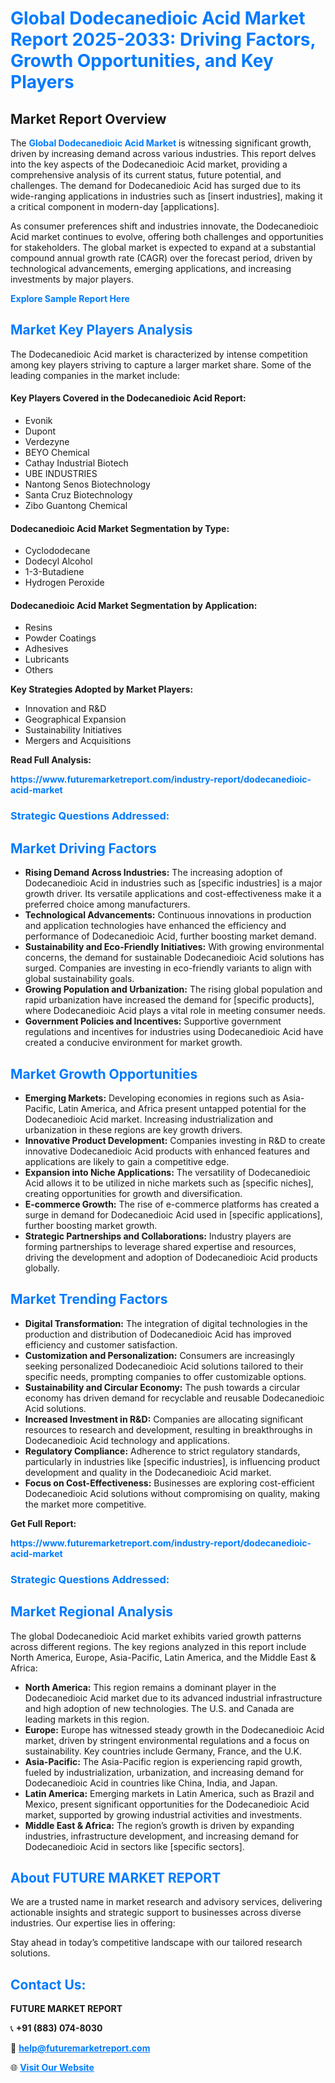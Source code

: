 <h1 style="color: #007BFF;">Global Dodecanedioic Acid Market Report 2025-2033: Driving Factors, Growth Opportunities, and Key Players</h1>

<section id="overview">
<h2>Market Report Overview</h2>
<p>The <a href="https://www.futuremarketreport.com/industry-report/dodecanedioic-acid-market" style="color: #007BFF; text-decoration: none;"><strong>Global Dodecanedioic Acid Market</strong></a> is witnessing significant growth, driven by increasing demand across various industries. This report delves into the key aspects of the Dodecanedioic Acid market, providing a comprehensive analysis of its current status, future potential, and challenges. The demand for Dodecanedioic Acid has surged due to its wide-ranging applications in industries such as [insert industries], making it a critical component in modern-day [applications].</p>
<p>As consumer preferences shift and industries innovate, the Dodecanedioic Acid market continues to evolve, offering both challenges and opportunities for stakeholders. The global market is expected to expand at a substantial compound annual growth rate (CAGR) over the forecast period, driven by technological advancements, emerging applications, and increasing investments by major players.</p>
</section>

<section id="overview">
<p><a href="https://www.futuremarketreport.com/request-sample/reportId=59767" style="color: #007BFF; text-decoration: none;"><strong>Explore Sample Report Here</strong></a></p>
</section>

<section id="key-players">
<h2 style="color: #007BFF;">Market Key Players Analysis</h2>
<p>The Dodecanedioic Acid market is characterized by intense competition among key players striving to capture a larger market share. Some of the leading companies in the market include:</p>
<h4>Key Players Covered in the Dodecanedioic Acid Report:</h4>
<ul><li>Evonik</li><li>Dupont</li><li>Verdezyne</li><li>BEYO Chemical</li><li>Cathay Industrial Biotech</li><li>UBE INDUSTRIES</li><li>Nantong Senos Biotechnology</li><li>Santa Cruz Biotechnology</li><li>Zibo Guantong Chemical</li></ul>
<h4>Dodecanedioic Acid Market Segmentation by Type:</h4>
<ul><li>Cyclododecane</li><li>Dodecyl Alcohol</li><li>1-3-Butadiene</li><li>Hydrogen Peroxide</li></ul>

<h4>Dodecanedioic Acid Market Segmentation by Application:</h4>
<ul><li>Resins</li><li>Powder Coatings</li><li>Adhesives</li><li>Lubricants</li><li>Others</li></ul>
<p><strong>Key Strategies Adopted by Market Players:</strong></p>
<ul>
<li>Innovation and R&D</li>
<li>Geographical Expansion</li>
<li>Sustainability Initiatives</li>
<li>Mergers and Acquisitions</li>
</ul>
</section>

<section>
<p><strong>Read Full Analysis: </strong></p><a href="https://www.futuremarketreport.com/industry-report/dodecanedioic-acid-market" style="color: #007BFF; text-decoration: none;"><strong>https://www.futuremarketreport.com/industry-report/dodecanedioic-acid-market</strong></a>
<h3 style="color: #007BFF;">Strategic Questions Addressed:</h3>
</section>

<section id="driving-factors">
<h2 style="color: #007BFF;">Market Driving Factors</h2>
<ul>
<li><strong>Rising Demand Across Industries:</strong> The increasing adoption of Dodecanedioic Acid in industries such as [specific industries] is a major growth driver. Its versatile applications and cost-effectiveness make it a preferred choice among manufacturers.</li>
<li><strong>Technological Advancements:</strong> Continuous innovations in production and application technologies have enhanced the efficiency and performance of Dodecanedioic Acid, further boosting market demand.</li>
<li><strong>Sustainability and Eco-Friendly Initiatives:</strong> With growing environmental concerns, the demand for sustainable Dodecanedioic Acid solutions has surged. Companies are investing in eco-friendly variants to align with global sustainability goals.</li>
<li><strong>Growing Population and Urbanization:</strong> The rising global population and rapid urbanization have increased the demand for [specific products], where Dodecanedioic Acid plays a vital role in meeting consumer needs.</li>
<li><strong>Government Policies and Incentives:</strong> Supportive government regulations and incentives for industries using Dodecanedioic Acid have created a conducive environment for market growth.</li>
</ul>
</section>

<section id="growth-opportunities">
<h2 style="color: #007BFF;">Market Growth Opportunities</h2>
<ul>
<li><strong>Emerging Markets:</strong> Developing economies in regions such as Asia-Pacific, Latin America, and Africa present untapped potential for the Dodecanedioic Acid market. Increasing industrialization and urbanization in these regions are key growth drivers.</li>
<li><strong>Innovative Product Development:</strong> Companies investing in R&D to create innovative Dodecanedioic Acid products with enhanced features and applications are likely to gain a competitive edge.</li>
<li><strong>Expansion into Niche Applications:</strong> The versatility of Dodecanedioic Acid allows it to be utilized in niche markets such as [specific niches], creating opportunities for growth and diversification.</li>
<li><strong>E-commerce Growth:</strong> The rise of e-commerce platforms has created a surge in demand for Dodecanedioic Acid used in [specific applications], further boosting market growth.</li>
<li><strong>Strategic Partnerships and Collaborations:</strong> Industry players are forming partnerships to leverage shared expertise and resources, driving the development and adoption of Dodecanedioic Acid products globally.</li>
</ul>
</section>

<section id="trending-factors">
<h2 style="color: #007BFF;">Market Trending Factors</h2>
<ul>
<li><strong>Digital Transformation:</strong> The integration of digital technologies in the production and distribution of Dodecanedioic Acid has improved efficiency and customer satisfaction.</li>
<li><strong>Customization and Personalization:</strong> Consumers are increasingly seeking personalized Dodecanedioic Acid solutions tailored to their specific needs, prompting companies to offer customizable options.</li>
<li><strong>Sustainability and Circular Economy:</strong> The push towards a circular economy has driven demand for recyclable and reusable Dodecanedioic Acid solutions.</li>
<li><strong>Increased Investment in R&D:</strong> Companies are allocating significant resources to research and development, resulting in breakthroughs in Dodecanedioic Acid technology and applications.</li>
<li><strong>Regulatory Compliance:</strong> Adherence to strict regulatory standards, particularly in industries like [specific industries], is influencing product development and quality in the Dodecanedioic Acid market.</li>
<li><strong>Focus on Cost-Effectiveness:</strong> Businesses are exploring cost-efficient Dodecanedioic Acid solutions without compromising on quality, making the market more competitive.</li>
</ul>
</section>

<section>
<p><strong>Get Full Report: </strong></p><a href="https://www.futuremarketreport.com/industry-report/dodecanedioic-acid-market" style="color: #007BFF; text-decoration: none;"><strong>https://www.futuremarketreport.com/industry-report/dodecanedioic-acid-market</strong></a>
<h3 style="color: #007BFF;">Strategic Questions Addressed:</h3>
</section>


<section id="regional-analysis">
<h2 style="color: #007BFF;">Market Regional Analysis</h2>
<p>The global Dodecanedioic Acid market exhibits varied growth patterns across different regions. The key regions analyzed in this report include North America, Europe, Asia-Pacific, Latin America, and the Middle East & Africa:</p>
<ul>
<li><strong>North America:</strong> This region remains a dominant player in the Dodecanedioic Acid market due to its advanced industrial infrastructure and high adoption of new technologies. The U.S. and Canada are leading markets in this region.</li>
<li><strong>Europe:</strong> Europe has witnessed steady growth in the Dodecanedioic Acid market, driven by stringent environmental regulations and a focus on sustainability. Key countries include Germany, France, and the U.K.</li>
<li><strong>Asia-Pacific:</strong> The Asia-Pacific region is experiencing rapid growth, fueled by industrialization, urbanization, and increasing demand for Dodecanedioic Acid in countries like China, India, and Japan.</li>
<li><strong>Latin America:</strong> Emerging markets in Latin America, such as Brazil and Mexico, present significant opportunities for the Dodecanedioic Acid market, supported by growing industrial activities and investments.</li>
<li><strong>Middle East & Africa:</strong> The region’s growth is driven by expanding industries, infrastructure development, and increasing demand for Dodecanedioic Acid in sectors like [specific sectors].</li>
</ul>
</section>

<footer>
<h2 style="color: #007BFF;">About FUTURE MARKET REPORT</h2>
<p>We are a trusted name in market research and advisory services, delivering actionable insights and strategic support to businesses across diverse industries. Our expertise lies in offering:</p>

<p>Stay ahead in today’s competitive landscape with our tailored research solutions.</p>

<h2 style="color: #007BFF;">Contact Us:</h2>
<p><strong>FUTURE MARKET REPORT</strong></p>
<p>📞 <strong>+91 (883) 074-8030</strong></p>
<p>📧 <strong><a href="mailto:help@futuremarketreport.com" style="color: #007BFF;">help@futuremarketreport.com</a></strong></p>
<p>🌐 <strong><a href="https://www.futuremarketreport.com/" style="color: #007BFF;">Visit Our Website</a></strong></p>
</footer>